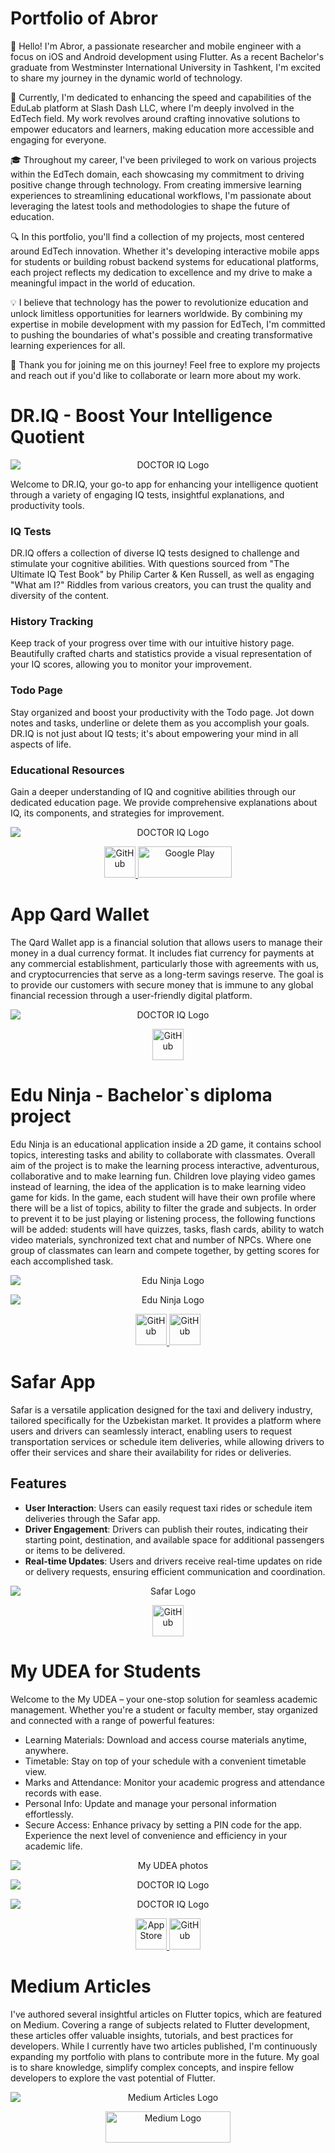 # Portfolio of Abror

👋 Hello! I'm Abror, a passionate researcher and mobile engineer with a focus on iOS and Android development using Flutter. As a recent Bachelor's graduate from Westminster International University in Tashkent, I'm excited to share my journey in the dynamic world of technology.

🚀 Currently, I'm dedicated to enhancing the speed and capabilities of the EduLab platform at Slash Dash LLC, where I'm deeply involved in the EdTech field. My work revolves around crafting innovative solutions to empower educators and learners, making education more accessible and engaging for everyone.

🎓 Throughout my career, I've been privileged to work on various projects within the EdTech domain, each showcasing my commitment to driving positive change through technology. From creating immersive learning experiences to streamlining educational workflows, I'm passionate about leveraging the latest tools and methodologies to shape the future of education.

🔍 In this portfolio, you'll find a collection of my projects, most centered around EdTech innovation. Whether it's developing interactive mobile apps for students or building robust backend systems for educational platforms, each project reflects my dedication to excellence and my drive to make a meaningful impact in the world of education.

💡 I believe that technology has the power to revolutionize education and unlock limitless opportunities for learners worldwide. By combining my expertise in mobile development with my passion for EdTech, I'm committed to pushing the boundaries of what's possible and creating transformative learning experiences for all.

🌟 Thank you for joining me on this journey! Feel free to explore my projects and reach out if you'd like to collaborate or learn more about my work.



# DR.IQ - Boost Your Intelligence Quotient

<p align="center">
    <img src="https://github.com/TheAbror/dr_iq/assets/60324587/9799357c-97d0-4e5f-ba42-0bd98d0fab38" alt="DOCTOR IQ Logo" style="display:block; margin:auto;">
</p>

Welcome to DR.IQ, your go-to app for enhancing your intelligence quotient through a variety of engaging IQ tests, insightful explanations, and productivity tools.

### IQ Tests
DR.IQ offers a collection of diverse IQ tests designed to challenge and stimulate your cognitive abilities. With questions sourced from "The Ultimate IQ Test Book" by Philip Carter & Ken Russell, as well as engaging "What am I?" Riddles from various creators, you can trust the quality and diversity of the content.

### History Tracking
Keep track of your progress over time with our intuitive history page. Beautifully crafted charts and statistics provide a visual representation of your IQ scores, allowing you to monitor your improvement.

### Todo Page
Stay organized and boost your productivity with the Todo page. Jot down notes and tasks, underline or delete them as you accomplish your goals. DR.IQ is not just about IQ tests; it's about empowering your mind in all aspects of life.

### Educational Resources
Gain a deeper understanding of IQ and cognitive abilities through our dedicated education page. We provide comprehensive explanations about IQ, its components, and strategies for improvement.

<p align="center">
  <img src="https://github.com/TheAbror/portfolio/assets/60324587/e20259c9-4958-458a-996b-2d2a57418088" alt="DOCTOR IQ Logo" style="display:block; margin:auto;">
</p>

<p align="center">
  <a href="https://github.com/TheAbror/dr_iq">
    <img src="https://github.githubassets.com/assets/GitHub-Mark-ea2971cee799.png" alt="GitHub" width="50" height="50">
  </a>
  
  <a href="https://play.google.com/store/apps/details?id=com.doctor.iq">
    <img src="https://camo.githubusercontent.com/c4912b43ec62ed081bab21d45ad08374d2cfc663eb99ea27dbe9211f79ec30af/68747470733a2f2f696d672e736869656c64732e696f2f62616467652f506c61792053746f72652d3030383735663f7374796c653d666f722d7468652d6261646765266c6f676f3d676f6f676c65266c6f676f436f6c6f723d7768697465" alt="Google Play" width="150" height="50">
  </a>
</p>

# App Qard Wallet

The Qard Wallet app is a financial solution that allows users to manage their money in a dual currency format. It includes fiat currency for payments at any commercial establishment, particularly those with agreements with us, and cryptocurrencies that serve as a long-term savings reserve. The goal is to provide our customers with secure money that is immune to any global financial recession through a user-friendly digital platform.

<p align="center">
  <img src="https://github.com/TheAbror/portfolio/assets/60324587/47b225d9-674a-4b1f-b083-fa395a8330b5" alt="DOCTOR IQ Logo" style="display:block; margin:auto;">
</p>

<p align="center">
  <a href="https://github.com/TheAbror/app_qard_wallet">
    <img src="https://github.githubassets.com/assets/GitHub-Mark-ea2971cee799.png" alt="GitHub" width="50" height="50">
  </a> 
</p>



# Edu Ninja - Bachelor`s diploma project

Edu Ninja is an educational application inside a 2D game, it contains school topics, interesting tasks and ability to collaborate with classmates. Overall aim of the project is to make the learning process interactive, adventurous, collaborative and to make learning fun. Children love playing video games instead of learning, the idea of the application is to make learning video game for kids. In the game, each student will have their own profile where there will be a list of topics, ability to filter the grade and subjects. In order to prevent it to be just playing or listening process, the following functions will be added: students will have quizzes, tasks, flash cards, ability to watch video materials,
synchronized text chat and number of NPCs. Where one group of classmates can learn and compete together, by getting scores for each accomplished task.

<p align="center">
  <img src="https://github.com/TheAbror/portfolio/assets/60324587/7a1774db-f36f-4a16-8e98-321a4d74ae2c" alt="Edu Ninja Logo" style="display:block; margin:auto;">
</p>

<p align="center">
  <img src="https://github.com/TheAbror/portfolio/assets/60324587/6cbdebcb-45ef-470b-adfc-e66260b2a020" alt="Edu Ninja Logo" style="display:block; margin:auto;">
</p>


<p align="center">
  <a href="https://www.linkedin.com/feed/update/urn:li:activity:7114671310160486400/">
    <img src="https://upload.wikimedia.org/wikipedia/commons/thumb/8/81/LinkedIn_icon.svg/2048px-LinkedIn_icon.svg.png" alt="GitHub" width="50" height="50">
  </a> 
      <a href="https://github.com/TheAbror/bisp">
    <img src="https://github.githubassets.com/assets/GitHub-Mark-ea2971cee799.png" alt="GitHub" width="50" height="50">
  </a> 
</p>





# Safar App

Safar is a versatile application designed for the taxi and delivery industry, tailored specifically for the Uzbekistan market. It provides a platform where users and drivers can seamlessly interact, enabling users to request transportation services or schedule item deliveries, while allowing drivers to offer their services and share their availability for rides or deliveries.

## Features
- **User Interaction**: Users can easily request taxi rides or schedule item deliveries through the Safar app.
- **Driver Engagement**: Drivers can publish their routes, indicating their starting point, destination, and available space for additional passengers or items to be delivered.
- **Real-time Updates**: Users and drivers receive real-time updates on ride or delivery requests, ensuring efficient communication and coordination.

<p align="center">
  <img src="https://github.com/TheAbror/portfolio/assets/60324587/92de2625-fe3d-43a0-9231-35dcbf55e934" alt="Safar Logo" style="display:block; margin:auto;">
</p>
<p align="center">
      <a href="https://github.com/TheAbror/Safar">
    <img src="https://github.githubassets.com/assets/GitHub-Mark-ea2971cee799.png" alt="GitHub" width="50" height="50">
  </a> 
</p>












# My UDEA for Students

Welcome to the My UDEA – your one-stop solution for seamless academic management. Whether you're a student or faculty member, stay organized and connected with a range of powerful features:

- Learning Materials: Download and access course materials anytime, anywhere.
- Timetable: Stay on top of your schedule with a convenient timetable view.
- Marks and Attendance: Monitor your academic progress and attendance records with ease.
- Personal Info: Update and manage your personal information effortlessly.
- Secure Access: Enhance privacy by setting a PIN code for the app.
Experience the next level of convenience and efficiency in your academic life.

<p align="center">
  <img src="https://github.com/TheAbror/portfolio/assets/60324587/dde5251f-0c08-44e8-b131-80335bf6ed64" alt="My UDEA photos" style="display:block; margin:auto;">
</p>

<p align="center">
  <img src="https://github.com/TheAbror/portfolio/assets/60324587/a682752c-c05c-476d-89bd-290cc97d97ea" alt="DOCTOR IQ Logo" style="display:block; margin:auto;">
</p>

<p align="center">
  <img src="https://github.com/TheAbror/portfolio/assets/60324587/ee880d70-4570-4deb-8440-c1301c5fba92" alt="DOCTOR IQ Logo" style="display:block; margin:auto;">
</p>


<p align="center">
  <a href="https://apps.apple.com/pl/app/my-udea/id6475400506">
    <img src="https://upload.wikimedia.org/wikipedia/commons/thumb/6/67/App_Store_%28iOS%29.svg/768px-App_Store_%28iOS%29.svg.png" alt="App Store" width="50" height="50">
  </a> 
      <a href="https://github.com/TheAbror/EDU-APP">
    <img src="https://github.githubassets.com/assets/GitHub-Mark-ea2971cee799.png" alt="GitHub" width="50" height="50">
  </a> 
</p>



<!-- This is a hidden comment


# Edu App for Teachers
<p align="center">
  <img src="https://github.com/TheAbror/portfolio/assets/60324587/fac8cbc8-de1a-47ed-9d45-f564b44ba5c7" alt="DOCTOR IQ Logo" style="display:block; margin:auto;">
</p>

<p align="center">
  <img src="https://github.com/TheAbror/portfolio/assets/60324587/cb67e3b8-b379-44af-8958-28f765a194c7" alt="DOCTOR IQ Logo" style="display:block; margin:auto;">
</p>





# Exam for Teachers

<p align="center">
  <img src="https://github.com/TheAbror/portfolio/assets/60324587/5030d484-41f3-428e-99ac-f19ccd8e6aac" alt="DOCTOR IQ Logo" style="display:block; margin:auto;">
</p>

<p align="center">
  <img src="https://github.com/TheAbror/portfolio/assets/60324587/8608ffc7-e2c5-40af-a72a-d230e5177ac9" alt="DOCTOR IQ Logo" style="display:block; margin:auto;">
</p>

<p align="center">
  <img src="https://github.com/TheAbror/portfolio/assets/60324587/a9b418af-c372-43c3-9640-107af7faab78" alt="DOCTOR IQ Logo" style="display:block; margin:auto;">
</p>


 -->











# Medium Articles

I've authored several insightful articles on Flutter topics, which are featured on Medium. Covering a range of subjects related to Flutter development, these articles offer valuable insights, tutorials, and best practices for developers. While I currently have two articles published, I'm continuously expanding my portfolio with plans to contribute more in the future. My goal is to share knowledge, simplify complex concepts, and inspire fellow developers to explore the vast potential of Flutter.

<p align="center">
  <img src="https://github.com/TheAbror/portfolio/assets/60324587/f1d9306c-8e82-4841-835b-6a14a0f3df71" alt="Medium Articles Logo" style="display:block; margin:auto;">
</p>

<p align="center">
  <a href="https://medium.com/@oyjddkvj">
    <img src="https://miro.medium.com/v2/resize:fit:8976/1*Ra88BZ-CSTovFS2ZSURBgg.png" alt="Medium Logo" width="200" height="50">
  </a> 
</p>
